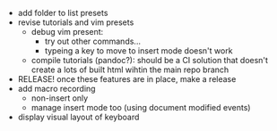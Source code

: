 - add folder to list presets
- revise tutorials and vim presets
    - debug vim present:
        - try out other commands...
        - typeing a key to move to insert mode doesn't work
    - compile tutorials (pandoc?): should be a CI solution
      that doesn't create a lots of built html wihtin the
      main repo branch
- RELEASE! once these features are in place, make a release
- add macro recording
    - non-insert only
    - manage insert mode too (using document modified events)
- display visual layout of keyboard